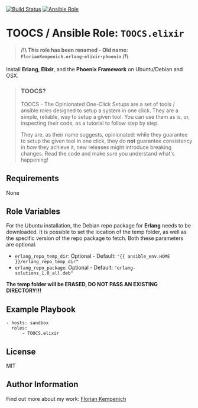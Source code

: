 [![Build Status](https://travis-ci.org/TOOCS/elixir.svg?branch=master)](https://travis-ci.org/TOOCS/elixir) [![Ansible Role](https://img.shields.io/ansible/role/36153.svg)](https://galaxy.ansible.com/TOOCS/elixir)


# TOOCS / Ansible Role: `TOOCS.elixir`
> #### /!\ This role has been renamed - Old name: `FlorianKempenich.erlang-elixir-phoenix` /!\

Install **Erlang**, **Elixir**, and the **Phoenix Framework** on Ubuntu/Debian and OSX.

> ### TOOCS?
> TOOCS - The Opinionated One-Click Setups are a set of tools / ansible roles designed to setup a system in one click. They are a simple, reliable, way to setup a given tool. You can use them as is, or, inspecting their code, as a tutorial to follow step by step.
>
> They are, as their name suggests, opinionated: while they guarantee to setup the given tool in one click, they do **not** guarantee consistency in _how_ they achieve it, new releases might introduce breaking changes.
> Read the code and make sure you understand what's happening!

## Requirements
None

## Role Variables
For the Ubuntu installation, the Debian repo package for **Erlang** needs to be downloaded.
It is possible to set the location of the temp folder, as well as the specific version of the repo package to fetch.
Both these parameters are optional.

* `erlang_repo_temp_dir`: Optional - Default: `"{{ ansible_env.HOME }}/erlang_repo_temp_dir"`
* `erlang_repo_package`: Optional - Default: `"erlang-solutions_1.0_all.deb"`

**The temp folder will be ERASED, DO NOT PASS AN EXISTING DIRECTORY!!!**

## Example Playbook
```
- hosts: sandbox
  roles:
      - TOOCS.elixir
```

## License
MIT

## Author Information
Find out more about my work: [Florian Kempenich](https://floriankempenich.com)
